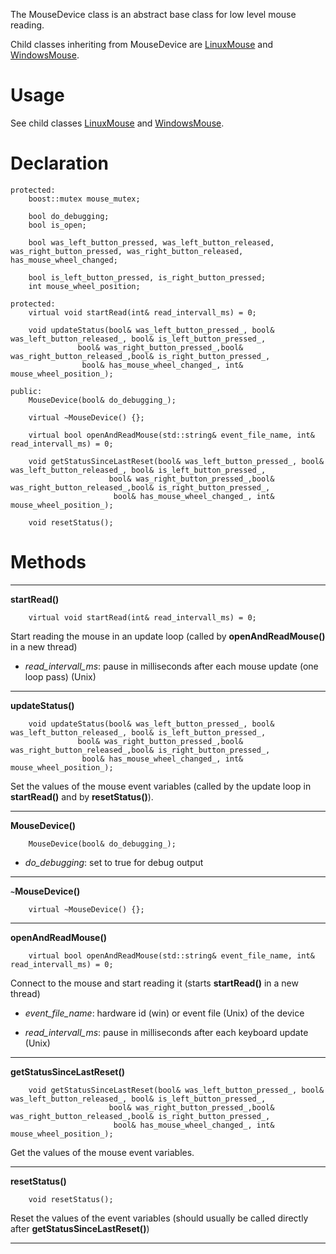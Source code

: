 The MouseDevice class is an abstract base class for low level mouse reading.

Child classes inheriting from MouseDevice are [LinuxMouse](ClassLinuxMouse.md) and [WindowsMouse](ClassWindowsMouse.md).

# Usage #

See child classes [LinuxMouse](ClassLinuxMouse.md) and [WindowsMouse](ClassWindowsMouse.md).

# Declaration #

```
protected:
	boost::mutex mouse_mutex;

	bool do_debugging;
	bool is_open;

	bool was_left_button_pressed, was_left_button_released, was_right_button_pressed, was_right_button_released, has_mouse_wheel_changed;

	bool is_left_button_pressed, is_right_button_pressed;
	int mouse_wheel_position;

protected:
	virtual void startRead(int& read_intervall_ms) = 0;

	void updateStatus(bool& was_left_button_pressed_, bool& was_left_button_released_, bool& is_left_button_pressed_,
			   bool& was_right_button_pressed_,bool& was_right_button_released_,bool& is_right_button_pressed_,
			    bool& has_mouse_wheel_changed_, int& mouse_wheel_position_);

public:
	MouseDevice(bool& do_debugging_);

	virtual ~MouseDevice() {};

	virtual bool openAndReadMouse(std::string& event_file_name, int& read_intervall_ms) = 0;

	void getStatusSinceLastReset(bool& was_left_button_pressed_, bool& was_left_button_released_, bool& is_left_button_pressed_,
				      bool& was_right_button_pressed_,bool& was_right_button_released_,bool& is_right_button_pressed_,
				       bool& has_mouse_wheel_changed_, int& mouse_wheel_position_);

	void resetStatus();
```

# Methods #

---

**startRead()**
```
	virtual void startRead(int& read_intervall_ms) = 0;
```
Start reading the mouse in an update loop (called by **openAndReadMouse()** in a new thread)
  * _read_intervall_ms_: pause in milliseconds after each mouse update (one loop pass) (Unix)

---

**updateStatus()**
```
	void updateStatus(bool& was_left_button_pressed_, bool& was_left_button_released_, bool& is_left_button_pressed_,
			   bool& was_right_button_pressed_,bool& was_right_button_released_,bool& is_right_button_pressed_,
			    bool& has_mouse_wheel_changed_, int& mouse_wheel_position_);
```
Set the values of the mouse event variables (called by the update loop in **startRead()** and by **resetStatus()**).

---

**MouseDevice()**
```
	MouseDevice(bool& do_debugging_);
```
  * _do_debugging_: set to true for debug output

---

**`~`MouseDevice()**
```
	virtual ~MouseDevice() {};
```

---

**openAndReadMouse()**
```
	virtual bool openAndReadMouse(std::string& event_file_name, int& read_intervall_ms) = 0;
```
Connect to the mouse and start reading it (starts **startRead()** in a new thread)
  * _event_file_name_: hardware id (win) or event file (Unix) of the device

  * _read_intervall_ms_: pause in milliseconds after each keyboard update (Unix)

---

**getStatusSinceLastReset()**
```
	void getStatusSinceLastReset(bool& was_left_button_pressed_, bool& was_left_button_released_, bool& is_left_button_pressed_,
				      bool& was_right_button_pressed_,bool& was_right_button_released_,bool& is_right_button_pressed_,
				       bool& has_mouse_wheel_changed_, int& mouse_wheel_position_);
```
Get the values of the mouse event variables.

---

**resetStatus()**
```
	void resetStatus();
```
Reset the values of the event variables (should usually be called directly after **getStatusSinceLastReset()**)

---
